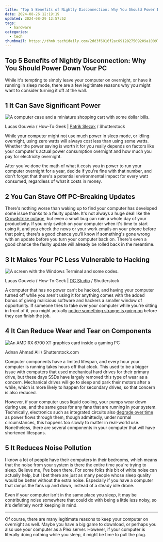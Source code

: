 ```yaml
---
title: "Top 5 Benefits of Nightly Disconnection: Why You Should Power Down Your PC"
date: 2024-08-26 12:19:19
updated: 2024-08-29 12:57:52
tags:
  - hardware
categories:
  - tech
thumbnail: https://thmb.techidaily.com/2dd3f6016f2ac6912827509209a1009782287114c5fe49411fd5c4ce5c94643b.jpg
---
```


## Top 5 Benefits of Nightly Disconnection: Why You Should Power Down Your PC

While it's tempting to simply leave your computer on overnight, or have it running in sleep mode, there are a few legitimate reasons why you might want to consider turning it off at the wall.

## 1  It Can Save Significant Power 

![A computer case and a miniature shopping cart with some dollar bills.](https://static1.howtogeekimages.com/wordpress/wp-content/uploads/2024/05/a-computer-case-and-a-miniature-shopping-cart-with-some-dollar-bills.jpg) 

Lucas Gouveia / How-To Geek | [Patrik Slezak](https://www.shutterstock.com/en/image-photo/building-pc-atx-motherboard-computer-power-1034810044) / Shutterstock

 While your computer might not use much power in sleep mode, or idling overnight, using zero watts will always cost less than using some watts. Whether the power saving is worth it for you really depends on factors like your computer's actual power consumption overnight and how much you pay for electricity overnight.

 After you've done the math of what it costs you in power to run your computer overnight for a year, decide if you're fine with that number, and don't forget that there's a potential environmental impact for every watt consumed, regardless of what it costs in money.

## 2  You Can Stave Off PC-Breaking Updates 

 There's nothing worse than waking up to find your computer has developed some issue thanks to a faulty update. It's not always a huge deal like the [Crowdstrike outage](https://www.theverge.com/2024/7/24/24205020/crowdstrike-test-software-bug-windows-bsod-issue), but even a small bug can ruin a whole day of your productivity. If you only switch on your computer when it's time to start using it, and you check the news or your work emails on your phone before that point, there's a good chance you'll know if something's gone wrong with an update before you turn your computer back on. There's even a good chance the faulty update will already be rolled back in the meantime.

## 3  It Makes Your PC Less Vulnerable to Hacking 

![A screen with the Windows Terminal and some codes.](https://static1.howtogeekimages.com/wordpress/wp-content/uploads/2024/07/a-screen-with-the-windows-terminal-and-some-codes.jpg) 

Lucas Gouveia / How-To Geek | [DC Studio](https://www.shutterstock.com/image-photo/hacker-malicious-software-breaking-into-database-2421840145) / Shutterstock

 A computer that has no power can't be hacked, and having your computer turned off while you aren't using it for anything comes with the added bonus of giving malicious software and hackers a smaller window of opportunity. If someone tries to take over your computer while you're sitting in front of it, you might actually [notice something strange is going on](https://fox-boxes.techidaily.com/updated-revolutionize-virtuality-top-7-devices-for-success/) before they can finish the job.

## 4  It Can Reduce Wear and Tear on Components 

![An AMD RX 6700 XT graphics card inside a gaming PC](https://static1.howtogeekimages.com/wordpress/wp-content/uploads/2024/02/radeon6900xt1.jpg) 

Adnan Ahmad Ali / Shutterstock.com

 Computer components have a limited lifespan, and every hour your computer is running takes hours off that clock. This used to be a bigger issue with computers that used mechanical hard drives for their primary drive, but these days SSDs have largely removed this type of wear as a concern. Mechanical drives will go to sleep and park their motors after a while, which is more likely to happen for secondary drives, so that concern is also reduced.

 However, if your computer uses liquid cooling, your pumps wear down during use, and the same goes for any fans that are running in your system. Technically, electronics such as integrated circuits also [degrade over time](https://facebook-video-content.techidaily.com/new-realign-corrected-identity-visualization-in-facebook-sessions-for-2024/) as power flows through them, though admittedly, under normal circumstances, this happens too slowly to matter in real-world use. Nonetheless, there are several components in your computer that will have shortened lifespans.

## 5  It Reduces Noise Pollution 

 I know a lot of people have their computers in their bedrooms, which means that the noise from your system is there the entire time you're trying to sleep. Believe me, I've been there. For some folks this bit of white noise can actually help, but I bet there are just as many people whose sleep quality would be better without the extra noise. Especially if you have a computer that ramps the fans up and down, instead of a steady idle drone.

 Even if your computer isn't in the same place you sleep, it may be contributing noise somewhere that could do with being a little less noisy, so it's definitely worth keeping in mind.

---

 Of course, there are many legitimate reasons to keep your computer on overnight as well. Maybe you have a big game to download, or perhaps you also use your computer as a Plex server. However, if your computer is literally doing nothing while you sleep, it might be time to pull the plug.

<ins class="adsbygoogle"
     style="display:block"
     data-ad-format="autorelaxed"
     data-ad-client="ca-pub-7571918770474297"
     data-ad-slot="1223367746"></ins>



<ins class="adsbygoogle"
     style="display:block"
     data-ad-client="ca-pub-7571918770474297"
     data-ad-slot="8358498916"
     data-ad-format="auto"
     data-full-width-responsive="true"></ins>
